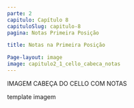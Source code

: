 ```yaml
---
parte: 2
capitulo: Capítulo 8
capituloSlug: capitulo-8
pagina: Notas Primeira Posição

title: Notas na Primeira Posição

Page-layout: image
image: capitulo2_1_cello_cabeca_notas
---
```


IMAGEM CABEÇA DO CELLO COM NOTAS

template imagem
